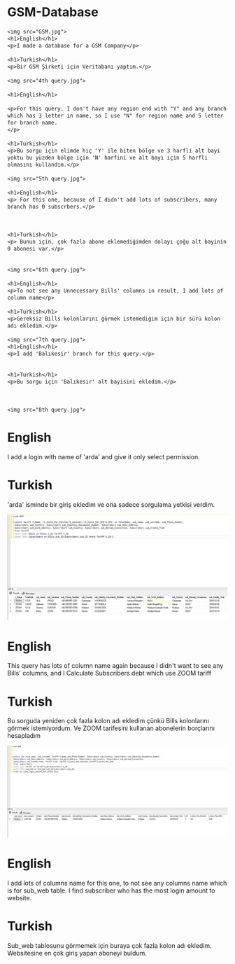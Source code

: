 # GSM-Database

<html>
  <body>
    
    <img src="GSM.jpg">
    <h1>English</h1>
    <p>I made a database for a GSM Company</p>
    
    <h1>Turkish</h1>
    <p>Bir GSM Şirketi için Veritabanı yaptım.</p>
    
    <img src="4th query.jpg">
    
    <h1>English</h1>
    
    <p>For this query, I don't have any region end with "Y" and any branch which has 3 letter in name, so I use "N" for region name and 5 letter for branch name.
    </p>
    
    <h1>Turkish</h1>
    <p>Bu sorgu için elimde hiç 'Y' ile biten bölge ve 3 harfli alt bayi yoktu bu yüzden bölge için 'N' harfini ve alt bayi için 5 harfli olmasını kullandım.</p>
    
    <img src="5th query.jpg">
    
    <h1>English</h1>
    <p> For this one, because of I didn't add lots of subscribers, many branch has 0 subscrbers.</p>
    
    
    
    <h1>Turkish</h1>
    <p> Bunun için, çok fazla abone eklemediğimden dolayı çoğu alt bayinin 0 abonesi var.</p>
    
    
    <img src="6th query.jpg">
    
    <h1>English</h1>
    <p>To not see any Unnecessary Bills' columns in result, I add lots of column name</p>
    
    <h1>Turkish</h1>
    <p>Gereksiz Bills kolonlarını görmek istemediğim için bir sürü kolon adı ekledim.</p>
    
    <img src="7th query.jpg">
    <h1>English</h1>
    <p>I add 'Balıkesir' branch for this query.</p>
    
    
    <h1>Turkish</h1>
    <p>Bu sorgu için 'Balıkesir' alt bayisini ekledim.</p>
    
    
    
    <img src="8th query.jpg">
    
   <h1>English</h1>
   <p>I add a login with name of 'arda' and give it only select permission.</p>
   
   <h1>Turkish</h1>
   <p>'arda' isminde bir giriş ekledim ve ona sadece sorgulama yetkisi verdim.</p>
   
   
   <img src="9th query.jpg">
   <h1>English</h1>
   <p>This query has lots of column name again because I didn't want to see any Bills' columns, and I Calculate Subscribers debt which use ZOOM tariff</p>
   
   <h1>Turkish</h1>
   <p>Bu sorguda yeniden çok fazla kolon adı ekledim çünkü Bills kolonlarını görmek istemiyordum. Ve ZOOM tarifesini kullanan abonelerin borçlarını hesapladım</p>
   
   
   <img src="10th query.jpg">
   <h1>English</h1>
   <p>I add lots of columns name for this one, to not see any columns name which is for sub_web table. I find subscriber who has the most login amount to website.</p>
   
   <h1>Turkish</h1>
   <p>Sub_web tablosunu görmemek için buraya çok fazla kolon adı ekledim. Websitesine en çok giriş yapan aboneyi buldum.</p>




  </body>
</html>   
